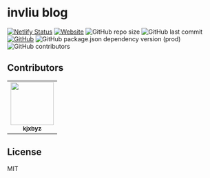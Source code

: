 # invliu blog

[![Netlify Status](https://api.netlify.com/api/v1/badges/da371bfd-1977-4c09-932f-96de0cae4f8b/deploy-status)](https://app.netlify.com/sites/nvliu/deploys)
[![Website](https://img.shields.io/website?url=https%3A%2F%2Finvliu.com)](https://invliu.com)
![GitHub repo size](https://img.shields.io/github/repo-size/nvliufans/nvliufans)
![GitHub last commit](https://img.shields.io/github/last-commit/nvliufans/nvliufans)
[![GitHub](https://img.shields.io/github/license/nvliufans/nvliufans)](https://github.com/nvliufans/nvliufans/blob/master/LICENSE.md)
![GitHub package.json dependency version (prod)](https://img.shields.io/github/package-json/dependency-version/nvliufans/nvliufans/hexo)
![GitHub contributors](https://img.shields.io/github/contributors/nvliufans/nvliufans)

## Contributors

<!-- ALL-CONTRIBUTORS-LIST:START - Do not remove or modify this section -->
<!-- prettier-ignore-start -->
<!-- markdownlint-disable -->
<table>
  <tr>
    <td align="center"><a href="https://kjxbyz.com"><img src="https://avatars2.githubusercontent.com/u/47768002?v=4" width="100px;" alt=""/><br /><sub><b>kjxbyz</b></sub></a></td>
  </tr>
</table>

<!-- markdownlint-enable -->
<!-- prettier-ignore-end -->
<!-- ALL-CONTRIBUTORS-LIST:END -->

## License

MIT

